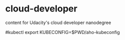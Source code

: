 # cloud-developer
content for Udacity's cloud developer nanodegree

#kubectl
export KUBECONFIG=$PWD/aho-kubeconfig
